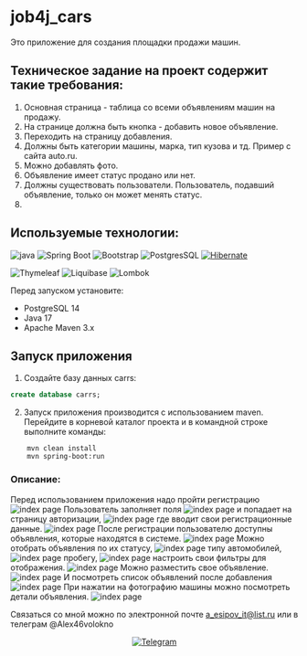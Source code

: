 # job4j_cars
Это приложение для создания площадки продажи машин.
## Техническое задание на проект содержит такие требования:
1. Основная страница - таблица со всеми объявлениям машин на продажу.
2. На странице должна быть кнопка - добавить новое объявление.
3. Переходить на страницу добавления.
4. Должны быть категории машины, марка, тип кузова и тд. Пример с сайта auto.ru.
5. Можно добавлять фото.
6. Объявление имеет статус продано или нет.
7. Должны существовать пользователи. Пользователь, подавший объявление,
   только он может менять статус.
8. 
## Используемые технологии:
![java](https://img.shields.io/badge/Java--17-ED8B00?style=for-the-badge&logo=java&logoColor=white)
![Spring Boot](https://img.shields.io/badge/Spring_Boot--2.7.3-F2F4F9?style=for-the-badge&logo=spring-boot)
![Bootstrap](https://img.shields.io/badge/Bootstrap--5.2.2-563D7C?style=for-the-badge&logo=bootstrap&logoColor=white)
![PostgresSQL](https://img.shields.io/badge/PostgreSQL--14-316192?style=for-the-badge&logo=postgresql&logoColor=white)
[![Hibernate](https://img.shields.io/badge/Hibernate--5.6.11.Final-59666C?style=for-the-badge&logo=Hibernate&logoColor=white)](https://hibernate.org/)

![Thymeleaf](https://img.shields.io/badge/Thymeleaf-3.0.0.RELEASE-blue?style=for-the-badge&logo=thymeleaf&logoColor=white)
![Liquibase](https://img.shields.io/badge/Liquibase-4.9.1-red?style=for-the-badge&logo=liquibase&logoColor=white)
![Lombok](https://img.shields.io/badge/Lombok-1.18.24-green?style=for-the-badge&logo=lombok&logoColor=white)

Перед запуском установите:
- PostgreSQL 14
- Java 17
- Apache Maven 3.x

## Запуск приложения

1. Создайте базу данных carrs:
```sql
create database carrs;
```

2. Запуск приложения производится с использованием maven.
   Перейдите в корневой каталог проекта и в командной строке
   выполните команды:
```
    mvn clean install
    mvn spring-boot:run
```
### Описание:
Перед использованием приложения надо пройти регистрацию
![index page](images/Registration.JPG)
Пользователь заполняет поля
![index page](images/RegistrationData.JPG)
и попадает на страницу авторизации,
![index page](images/LoginEmpty.JPG)
где вводит свои регистрационные данные.
![index page](images/LoginData.JPG)
После регистрации пользователю доступны 
объявления, которые находятся в системе.
![index page](images/OtherAuto.JPG)
Можно отобрать объявления по их статусу,
![index page](images/Status.JPG)
типу автомобилей,
![index page](images/Type.JPG)
пробегу,
![index page](images/MileAge.JPG)
настроить свои фильтры для отображения.
![index page](images/Filter.JPG)
Можно разместить свое объявление.
![index page](images/MyAds.JPG)
И посмотреть список объявлений после добавления
![index page](images/AfterAdd.JPG)
При нажатии на фотографию машины можно посмотреть детали объявления.
![index page](images/Details.JPG)

Связаться со мной можно по электронной почте a_esipov_it@list.ru
или в телеграм  @Alex46volokno


<div id="socials" align="center">
    <!-- <a href="linkedin-url">
    <img src="https://img.shields.io/badge/LinkedIn-blue?style=for-the-badge&logo=linkedin&logoColor=white" alt="LinkedIn"/>
  </a> -->

  <a href="https://t.me/alex46volokno">
    <img src="https://img.shields.io/badge/Telegram-blue?style=for-the-badge&logo=telegram&logoColor=white" alt="Telegram"/>
  </a>
</div>








